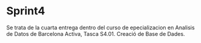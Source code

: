 # Sprint4

Se trata de la cuarta entrega dentro del curso de epecializacion en Analisis de Datos de Barcelona Activa, Tasca S4.01. Creació de Base de Dades.

